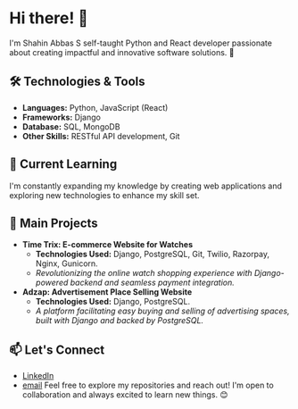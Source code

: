 # Hi there! 👋

I'm Shahin Abbas S self-taught Python and React developer passionate about creating impactful and innovative software solutions. 🚀

## 🛠️ Technologies & Tools
- **Languages:** Python, JavaScript (React)
- **Frameworks:** Django
- **Database:** SQL, MongoDB
- **Other Skills:** RESTful API development, Git

## 🌱 Current Learning
I'm constantly expanding my knowledge by creating web applications and exploring new technologies to enhance my skill set.

## 🚀 Main Projects
- **Time Trix: E-commerce Website for Watches**
  - **Technologies Used:** Django, PostgreSQL, Git, Twilio, Razorpay, Nginx, Gunicorn.
  - *Revolutionizing the online watch shopping experience with Django-powered backend and seamless payment integration.*
- **Adzap: Advertisement Place Selling Website**
  - **Technologies Used:** Django, PostgreSQL.
  - *A platform facilitating easy buying and selling of advertising spaces, built with Django and backed by PostgreSQL.*


## 📫 Let's Connect
- [LinkedIn](https://www.linkedin.com/in/shahinabbas/)
- [email](shahinabbas771@gmail.com)
Feel free to explore my repositories and reach out! I'm open to collaboration and always excited to learn new things. 😊
